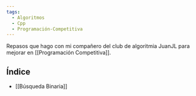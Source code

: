```yaml
---
tags:
  - Algoritmos
  - Cpp
  - Programación-Competitiva
---
```

Repasos que hago con mi compañero del club de algoritmia JuanJL para mejorar en [[Programación Competitiva]].
## Índice
- [[Búsqueda Binaria]]